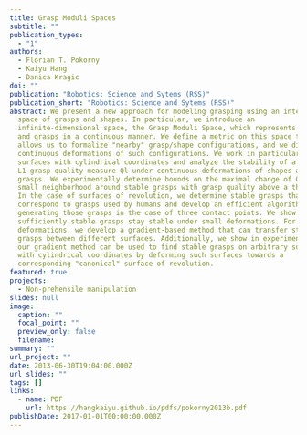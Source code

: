 ```yaml
---
title: Grasp Moduli Spaces
subtitle: ""
publication_types:
  - "1"
authors:
  - Florian T. Pokorny
  - Kaiyu Hang
  - Danica Kragic
doi: ""
publication: "Robotics: Science and Sytems (RSS)"
publication_short: "Robotics: Science and Sytems (RSS)"
abstract: We present a new approach for modeling grasping using an integrated
  space of grasps and shapes. In particular, we introduce an
  infinite-dimensional space, the Grasp Moduli Space, which represents shapes
  and grasps in a continuous manner. We define a metric on this space that
  allows us to formalize "nearby" grasp/shape configurations, and we discuss
  continuous deformations of such configurations. We work in particular with
  surfaces with cylindrical coordinates and analyze the stability of a popular
  L1 grasp quality measure Ql under continuous deformations of shapes and
  grasps. We experimentally determine bounds on the maximal change of Ql in a
  small neighborhood around stable grasps with grasp quality above a threshold.
  In the case of surfaces of revolution, we determine stable grasps that
  correspond to grasps used by humans and develop an efficient algorithm for
  generating those grasps in the case of three contact points. We show that
  sufficiently stable grasps stay stable under small deformations. For larger
  deformations, we develop a gradient-based method that can transfer stable
  grasps between different surfaces. Additionally, we show in experiments that
  our gradient method can be used to find stable grasps on arbitrary surfaces
  with cylindrical coordinates by deforming such surfaces towards a
  corresponding "canonical" surface of revolution.
featured: true
projects:
  - Non-prehensile manipulation
slides: null
image:
  caption: ""
  focal_point: ""
  preview_only: false
  filename: 
summary: ""
url_project: ""
date: 2013-06-30T19:04:00.000Z
url_slides: ""
tags: []
links:
  - name: PDF
    url: https://hangkaiyu.github.io/pdfs/pokorny2013b.pdf
publishDate: 2017-01-01T00:00:00.000Z
---
```




